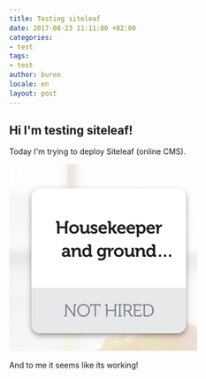 ```yaml
---
title: Testing siteleaf
date: 2017-08-23 11:11:00 +02:00
categories:
- test
tags:
- test
author: buren
locale: en
layout: post
---
```


## Hi I'm testing siteleaf!

Today I'm trying to deploy Siteleaf (online CMS).

![Screen Shot 2017-08-21 at 09.29.56.png](/uploads/Screen%20Shot%202017-08-21%20at%2009.29.56.png)

And to me it seems like its working!